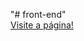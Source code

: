 "# front-end" 
<br>
<a href=" https://sergioarthur115.github.io/front-end/" target="blank">Visite a página!</a>
